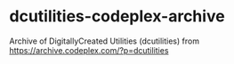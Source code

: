 # dcutilities-codeplex-archive
Archive of DigitallyCreated Utilities (dcutilities) from https://archive.codeplex.com/?p=dcutilities
